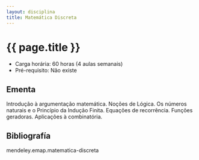 ```yaml
---
layout: disciplina
title: Matemática Discreta
---
```


# {{ page.title }}

- Carga horária: 60 horas (4 aulas semanais)
- Pré-requisito: Não existe

## Ementa

Introdução à argumentação matemática. Noções de Lógica. Os números
naturais e o Princípio da Indução Finita. Equações de recorrência.
Funções geradoras. Aplicações à combinatória.

## Bibliografía

mendeley.emap.matematica-discreta 


